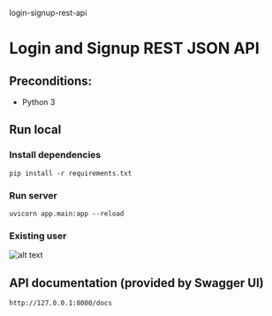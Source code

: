 login-signup-rest-api
# Login and Signup REST JSON API

## Preconditions:

- Python 3

## Run local

### Install dependencies

```
pip install -r requirements.txt
```

### Run server

```
uvicorn app.main:app --reload
```

### Existing user

![alt text](https://cdn.discordapp.com/attachments/583731026363416576/1073998731415916594/image.png)

## API documentation (provided by Swagger UI)

```
http://127.0.0.1:8000/docs
```
